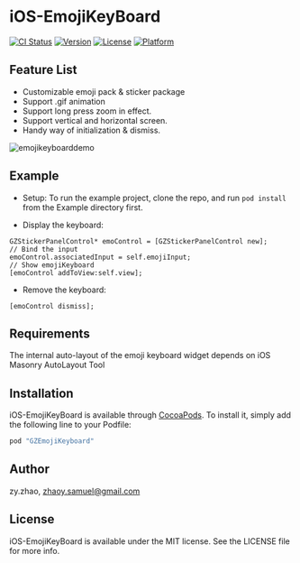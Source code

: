 # iOS-EmojiKeyBoard

[![CI Status](http://img.shields.io/travis/SamuelZhaoY/iOS-EmojiKeyBoard.svg?style=flat)](https://travis-ci.org/SamuelZhaoY/iOS-EmojiKeyBoard)
[![Version](https://img.shields.io/cocoapods/v/Toast.svg?style=flat)](http://cocoapods.org/pods/GZToast)
[![License](https://img.shields.io/cocoapods/l/Toast.svg?style=flat)](http://cocoapods.org/pods/GZToast)
[![Platform](https://img.shields.io/cocoapods/p/Toast.svg?style=flat)](http://cocoapods.org/pods/GZToast)

## Feature List
* Customizable emoji pack & sticker package
* Support .gif animation
* Support long press zoom in effect.
* Support vertical and horizontal screen.
* Handy way of initialization & dismiss.

![emojikeyboarddemo](https://cloud.githubusercontent.com/assets/8198256/18235964/be9ad7c0-7353-11e6-9e33-50aaac5bdaba.gif)

## Example

* Setup: To run the example project, clone the repo, and run `pod install` from the Example directory first.

* Display the keyboard:
```objc
GZStickerPanelControl* emoControl = [GZStickerPanelControl new];
// Bind the input
emoControl.associatedInput = self.emojiInput;
// Show emojiKeyboard
[emoControl addToView:self.view];
```

* Remove the keyboard:
```objc
[emoControl dismiss];
```


## Requirements

The internal auto-layout of the emoji keyboard widget depends on iOS Masonry AutoLayout Tool

## Installation

iOS-EmojiKeyBoard is available through [CocoaPods](http://cocoapods.org). To install
it, simply add the following line to your Podfile:

```ruby
pod "GZEmojiKeyboard"
```

## Author

zy.zhao, zhaoy.samuel@gmail.com

## License

iOS-EmojiKeyBoard is available under the MIT license. See the LICENSE file for more info.
